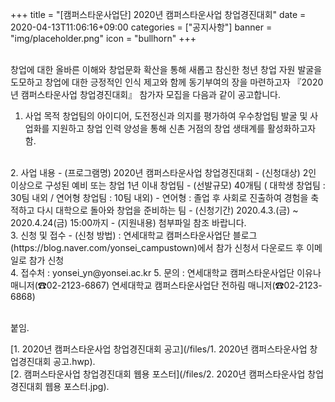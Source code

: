 +++
title = "[캠퍼스타운사업단] 2020년 캠퍼스타운사업 창업경진대회"
date = 2020-04-13T11:06:16+09:00
categories = ["공지사항"]
banner = "img/placeholder.png"
icon = "bullhorn"
+++
<!--more-->

<br>
창업에 대한 올바른 이해와 창업문화 확산을 통해 새롭고 참신한 청년 창업 자원 발굴을 도모하고 창업에 대한 긍정적인 인식 제고와 함께 동기부여의 장을 마련하고자 『2020년 캠퍼스타운사업 창업경진대회』 참가자 모집을 다음과 같이 공고합니다.
<br>

1. 사업 목적
창업팀의 아이디어, 도전정신과 의지를 평가하여 우수창업팀 발굴 및 사업화를 지원하고 창업 인력 양성을 통해 신촌 거점의 창업 생태계를 활성화하고자 함.
<br>
2. 사업 내용
- (프로그램명) 2020년 캠퍼스타운사업 창업경진대회
- (신청대상) 2인 이상으로 구성된 예비 또는 창업 1년 이내 창업팀
- (선발규모) 40개팀 ( 대학생 창업팀 : 30팀 내외 / 연어형 창업팀 : 10팀 내외)
  - 연어형 : 졸업 후 사회로 진출하여 경험을 축적하고 다시 대학으로 돌아와 창업을 준비하는 팀
- (신청기간) 2020.4.3.(금) ~ 2020.4.24(금) 15:00까지
- (지원내용) 첨부파일 참조 바랍니다.
<br>
3. 신청 및 접수
- (신청 방법)
  : 연세대학교 캠퍼스타운사업단 블로그 (https://blog.naver.com/yonsei_campustown)에서 참가
    신청서 다운로드 후 이메일로 참가 신청
<br>
4. 접수처 : yonsei_yn@yonsei.ac.kr
5. 문의 : 연세대학교 캠퍼스타운사업단 이유나 매니저(☎02-2123-6867)
          연세대학교 캠퍼스타운사업단 전하림 매니저(☎02-2123-6868)

<br>


<br>

붙임.

[1. 2020년 캠퍼스타운사업 창업경진대회 공고](/files/1. 2020년 캠퍼스타운사업 창업경진대회 공고.hwp).
<br>
[2. 캠퍼스타운사업 창업경진대회 웹용 포스터](/files/2. 2020년 캠퍼스타운사업 창업경진대회 웹용 포스터.jpg).
